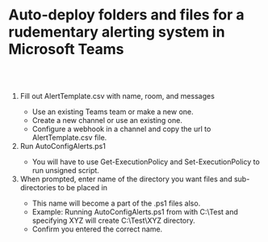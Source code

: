 <h1>Auto-deploy folders and files for a rudementary alerting system in Microsoft Teams</h1>
<br></br>
<ol>
  <li>Fill out AlertTemplate.csv with name, room, and messages</li>
    <ul>
      <li>Use an existing Teams team or make a new one.</li>
      <li>Create a new channel or use an existing one.</li>
      <li>Configure a webhook in a channel and copy the url to AlertTemplate.csv file.</li>
    </ul>
  <li>Run AutoConfigAlerts.ps1</li>
    <ul>
      <li>You will have to use Get-ExecutionPolicy and Set-ExecutionPolicy to run unsigned script.</li>
    </ul>
  <li>When prompted, enter name of the directory you want files and sub-directories to be placed in</li>
    <ul>
      <li>This name will become a part of the .ps1 files also.</li>
      <li>Example: Running AutoConfigAlerts.ps1 from with C:\Test and specifying XYZ will create C:\Test\XYZ directory.</li>
      <li>Confirm you entered the correct name.</li>
    </ul>
</ol>

